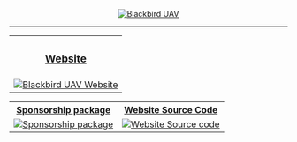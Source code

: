 <div align="center">
    <a href="https://blackbirduav.ca">
        <img src="https://github.com/user-attachments/assets/f6306836-6f36-4c2a-9885-75999f012aab" alt="Blackbird UAV">
    </a>
</div>

---

<table align="center">
    <tr>
        <th align="center"><h3><a href="https://blackbirduav.ca">Website</a></h3></th>
    </tr>
    <tr>
        <td align="center">
            <a href="https://blackbirduav.ca">
                <img src="https://github.com/user-attachments/assets/9e917ff3-099b-46e5-8f78-8ae349e4abf2" alt="Blackbird UAV Website">
            </a>
        </td>
    </tr>
</table>


<table align="center">
    <tr>
        <th align="center"><a href="https://blackbirduav.ca/assets/bbuavsponsorpackage2025.pdf"><strong>Sponsorship package</strong></a></th>
        <th align="center"><a href="https://github.com/Blackbird-UAV/BlackbirdUAV-Website"><strong>Website Source Code</strong></a></th>
    </tr>
    <tr>
        <td align="center">
            <a href="https://blackbirduav.ca/assets/bbuavsponsorpackage2025.pdf">
                <img src="https://github.com/user-attachments/assets/9f9f8b0d-d219-4553-8317-a270b80809f8" alt="Sponsorship package">
            </a>
        </td>
        <td align="center">
            <a href="https://github.com/Blackbird-UAV/BlackbirdUAV-Website">
                <img src="https://github.com/user-attachments/assets/25176667-ff67-46b9-b208-e68de13a4132" alt="Website Source code">
            </a>
        </td>
    </tr>
</table>
